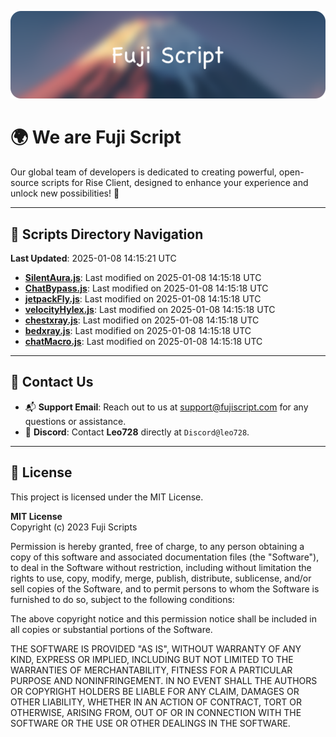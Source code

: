 ![Banner](.github/b.webp)

# 🌍 **We are Fuji Script**

Our global team of developers is dedicated to creating powerful, open-source scripts for Rise Client, designed to enhance your experience and unlock new possibilities! 🌟

---
<!-- SCRIPTS_NAVIGATION_START -->
## 📂 **Scripts Directory Navigation**

**Last Updated**: 2025-01-08 14:15:21 UTC

- **[SilentAura.js](scripts/SilentAura.js)**: Last modified on 2025-01-08 14:15:18 UTC
- **[ChatBypass.js](scripts/ChatBypass.js)**: Last modified on 2025-01-08 14:15:18 UTC
- **[jetpackFly.js](scripts/jetpackFly.js)**: Last modified on 2025-01-08 14:15:18 UTC
- **[velocityHylex.js](scripts/velocityHylex.js)**: Last modified on 2025-01-08 14:15:18 UTC
- **[chestxray.js](scripts/chestxray.js)**: Last modified on 2025-01-08 14:15:18 UTC
- **[bedxray.js](scripts/bedxray.js)**: Last modified on 2025-01-08 14:15:18 UTC
- **[chatMacro.js](scripts/chatMacro.js)**: Last modified on 2025-01-08 14:15:18 UTC

<!-- SCRIPTS_NAVIGATION_END -->

---

## 💬 **Contact Us**  
- 📬 **Support Email**: Reach out to us at [support@fujiscript.com](mailto:support@fujiscript.com) for any questions or assistance.  
- 💬 **Discord**: Contact **Leo728** directly at `Discord@leo728`.

---

## 📜 **License**

This project is licensed under the MIT License.  

**MIT License**  
Copyright (c) 2023 Fuji Scripts  

Permission is hereby granted, free of charge, to any person obtaining a copy of this software and associated documentation files (the "Software"), to deal in the Software without restriction, including without limitation the rights to use, copy, modify, merge, publish, distribute, sublicense, and/or sell copies of the Software, and to permit persons to whom the Software is furnished to do so, subject to the following conditions:  

The above copyright notice and this permission notice shall be included in all copies or substantial portions of the Software.  

THE SOFTWARE IS PROVIDED "AS IS", WITHOUT WARRANTY OF ANY KIND, EXPRESS OR IMPLIED, INCLUDING BUT NOT LIMITED TO THE WARRANTIES OF MERCHANTABILITY, FITNESS FOR A PARTICULAR PURPOSE AND NONINFRINGEMENT. IN NO EVENT SHALL THE AUTHORS OR COPYRIGHT HOLDERS BE LIABLE FOR ANY CLAIM, DAMAGES OR OTHER LIABILITY, WHETHER IN AN ACTION OF CONTRACT, TORT OR OTHERWISE, ARISING FROM, OUT OF OR IN CONNECTION WITH THE SOFTWARE OR THE USE OR OTHER DEALINGS IN THE SOFTWARE.  
